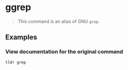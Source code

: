 # ggrep

> This command is an alias of GNU `grep`.

## Examples

### View documentation for the original command

```bash
tldr grep
```
